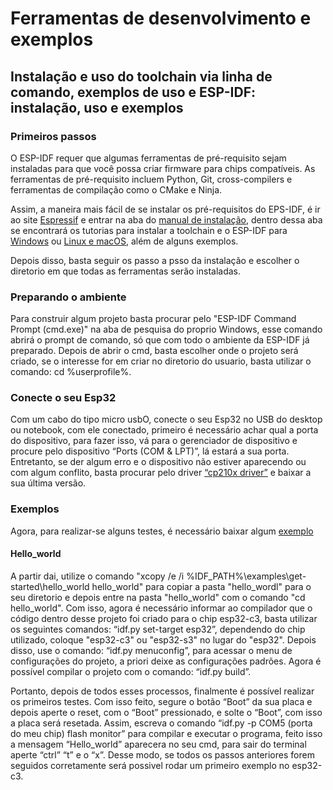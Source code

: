 # Ferramentas de desenvolvimento e exemplos

## Instalação e uso do toolchain via linha de comando, exemplos de uso e ESP-IDF: instalação, uso e exemplos

### Primeiros passos

O ESP-IDF requer que algumas ferramentas de pré-requisito sejam instaladas para que você possa criar firmware para chips compatíveis. As ferramentas de pré-requisito incluem Python, Git, cross-compilers e ferramentas de compilação como o CMake e Ninja. 

Assim, a maneira mais fácil de se instalar os pré-requisitos do EPS-IDF, é ir ao site [Espressif](https://docs.espressif.com/projects/esp-idf/en/latest/esp32/index.html) e entrar na aba do [manual de instalação](https://docs.espressif.com/projects/esp-idf/en/latest/esp32/get-started/index.html#manual-installation), dentro dessa aba se encontrará os tutorias para instalar a toolchain e o ESP-IDF para [Windows](https://docs.espressif.com/projects/esp-idf/en/latest/esp32/get-started/windows-setup.html) ou [Linux e macOS](https://docs.espressif.com/projects/esp-idf/en/latest/esp32/get-started/linux-macos-setup.html), além de alguns exemplos. 

Depois disso, basta seguir os passo a psso da instalação e escolher o diretorio em que todas as ferramentas serão instaladas.

### Preparando o ambiente

Para construir algum projeto basta procurar pelo "ESP-IDF Command Prompt (cmd.exe)" na aba de pesquisa do proprio Windows, esse comando abrirá o prompt de comando, só  que com todo o ambiente da ESP-IDF já preparado. Depois de abrir o cmd, basta escolher onde o projeto será criado, se o interesse for em criar no diretorio do usuario,  basta utilizar o comando: cd %userprofile%.

### Conecte o seu Esp32

Com um cabo do tipo micro usbO, conecte o seu Esp32 no USB do desktop ou notebook, com ele conectado, primeiro é necessário achar qual a porta do dispositivo, para fazer isso, vá para o gerenciador de dispositivo e procure pelo dispositivo “Ports (COM & LPT)”, lá estará a sua porta. Entretanto, se der algum erro e o dispositivo não estiver aparecendo ou com algum conflito, basta procurar  pelo driver [“cp210x driver”](https://www.driverguide.com/driver/detail.php?driverid=2000471) e baixar a sua última versão.

### Exemplos

Agora, para realizar-se alguns testes, é necessário baixar algum [exemplo](https://github.com/espressif/esp-idf/tree/01d014c42def8d0c19e1ce55c07de6761e092ffa) 
  
#### Hello_world

A partir dai, utilize o comando "xcopy /e /i %IDF_PATH%\examples\get-started\hello_world hello_world" para copiar a pasta "hello_wordl" para o seu diretorio e depois entre na pasta "hello_world" com o comando "cd hello_world". Com isso, agora é necessário informar ao compilador que o código dentro desse projeto foi criado para o chip esp32-c3, basta utilizar os seguintes comandos: “idf.py set-target esp32”, dependendo do chip utilizado, coloque "esp32-c3" ou "esp32-s3" no lugar do "esp32". Depois disso, use o comando: “idf.py menuconfig”, para acessar o menu de configurações do projeto, a priori deixe as configurações padrões. Agora é possível compilar o projeto com o comando: “idf.py build”.
  
  Portanto, depois de todos esses processos, finalmente é possível realizar os primeiros testes. Com isso feito, segure o botão “Boot” da sua placa e depois aperte o reset, com o “Boot” pressionado, e solte o “Boot”, com isso a placa será resetada. Assim, escreva o comando “idf.py -p COM5 (porta do meu chip) flash monitor” para compilar e executar o programa, feito isso a mensagem “Hello_world” aparecera no seu cmd, para sair do terminal aperte “ctrl” “t” e o “x”. Desse modo, se todos os passos anteriores forem seguidos corretamente será possivel rodar um primeiro exemplo no esp32-c3.


